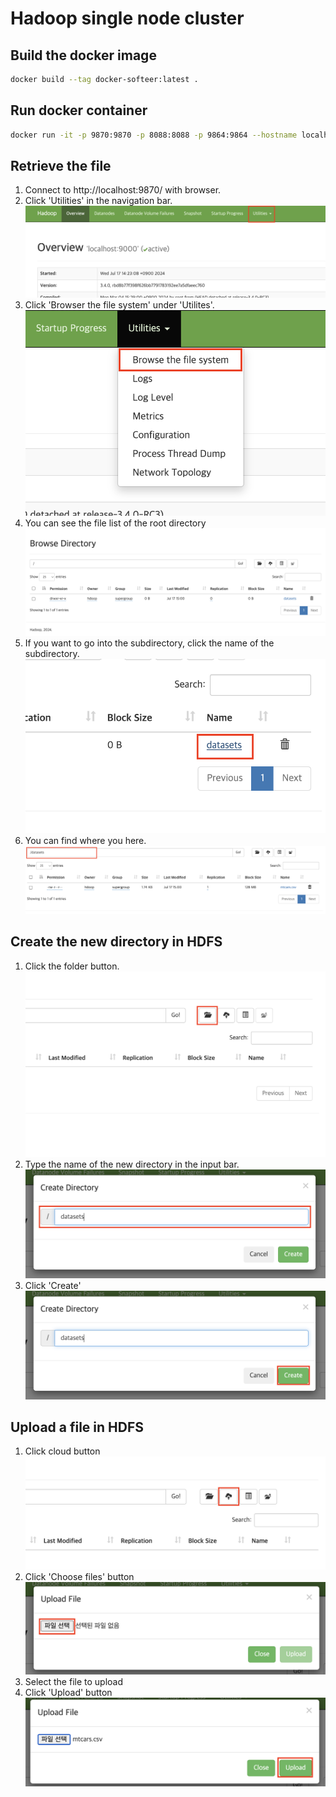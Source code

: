 # Hadoop single node cluster

## Build the docker image
```bash
docker build --tag docker-softeer:latest .
```

## Run docker container
```bash
docker run -it -p 9870:9870 -p 8088:8088 -p 9864:9864 --hostname localhost --name hadoop hadoop-softeer:latest
```

## Retrieve the file
1. Connect to http://localhost:9870/ with browser.
2. Click 'Utilities' in the navigation bar.
![](img/browse_directory_1.png)
3. Click 'Browser the file system' under 'Utilites'.
![](img/browse_directory_2.png)
4. You can see the file list of the root directory
![](img/browse_directory_3.png)
5. If you want to go into the subdirectory, click the name of the subdirectory.
![](img/browse_directory_4.png)
6. You can find where you here.
![](img/browse_directory_5.png)

## Create the new directory in HDFS
1. Click the folder button.
![](img/create_directory_1.png)
2. Type the name of the new directory in the input bar.
![](img/create_directory_2.png)
3. Click 'Create'
![](img/create_directory_3.png)

## Upload a file in HDFS
1. Click cloud button
![](img/upload_file_1.png)
2. Click 'Choose files' button
![](img/upload_file_2.png)
3. Select the file to upload
4. Click 'Upload' button
![](img/upload_file_3.png)